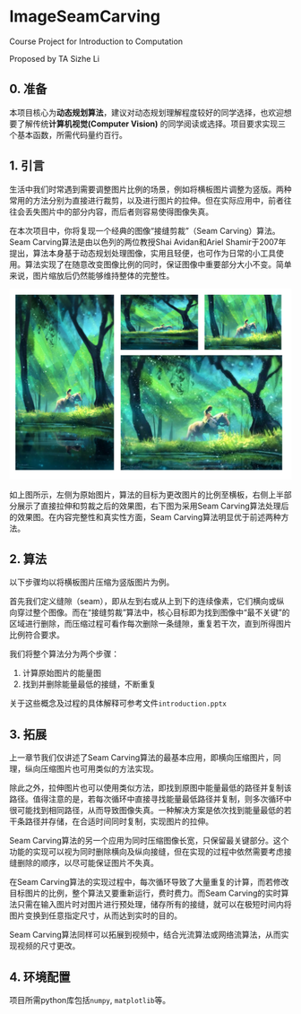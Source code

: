 # ImageSeamCarving

 Course Project for Introduction to Computation

 Proposed by TA Sizhe Li

## 0. 准备

本项目核心为**动态规划算法**，建议对动态规划理解程度较好的同学选择，也欢迎想要了解传统**计算机视觉(Computer Vision)** 的同学阅读或选择。项目要求实现三个基本函数，所需代码量约百行。

## 1. 引言

生活中我们时常遇到需要调整图片比例的场景，例如将横板图片调整为竖版。两种常用的方法分别为直接进行裁剪，以及进行图片的拉伸。但在实际应用中，前者往往会丢失图片中的部分内容，而后者则容易使得图像失真。

在本次项目中，你将复现一个经典的图像“接缝剪裁”（Seam Carving）算法。Seam Carving算法是由以色列的两位教授Shai Avidan和Ariel Shamir于2007年提出，算法本身基于动态规划处理图像，实用且轻便，也可作为日常的小工具使用。算法实现了在随意改变图像比例的同时，保证图像中重要部分大小不变。简单来说，图片缩放后仍然能够维持整体的完整性。

![teaser](teaser.png)

如上图所示，左侧为原始图片，算法的目标为更改图片的比例至横板，右侧上半部分展示了直接拉伸和剪裁之后的效果图，右下图为采用Seam Carving算法处理后的效果图。在内容完整性和真实性方面，Seam Carving算法明显优于前述两种方法。

## 2. 算法

以下步骤均以将横板图片压缩为竖版图片为例。

首先我们定义缝隙（seam），即从左到右或从上到下的连续像素，它们横向或纵向穿过整个图像。而在“接缝剪裁”算法中，核心目标即为找到图像中“最不关键”的区域进行删除，而压缩过程可看作每次删除一条缝隙，重复若干次，直到所得图片比例符合要求。

我们将整个算法分为两个步骤：

1. 计算原始图片的能量图
2. 找到并删除能量最低的接缝，不断重复

关于这些概念及过程的具体解释可参考文件`introduction.pptx`

## 3. 拓展

上一章节我们仅讲述了Seam Carving算法的最基本应用，即横向压缩图片，同理，纵向压缩图片也可用类似的方法实现。

除此之外，拉伸图片也可以使用类似方法，即找到原图中能量最低的路径并复制该路径。值得注意的是，若每次循环中直接寻找能量最低路径并复制，则多次循环中很可能找到相同路径，从而导致图像失真。一种解决方案是依次找到能量最低的若干条路径并存储，在合适时间同时复制，实现图片的拉伸。

Seam Carving算法的另一个应用为同时压缩图像长宽，只保留最关键部分。这个功能的实现可以视为同时删除横向及纵向接缝，但在实现的过程中依然需要考虑接缝删除的顺序，以尽可能保证图片不失真。

在Seam Carving算法的实现过程中，每次循环导致了大量重复的计算，而若修改目标图片的比例，整个算法又要重新运行，费时费力。而Seam Carving的实时算法只需在输入图片时对图片进行预处理，储存所有的接缝，就可以在极短时间内将图片变换到任意指定尺寸，从而达到实时的目的。

Seam Carving算法同样可以拓展到视频中，结合光流算法或网络流算法，从而实现视频的尺寸更改。

## 4. 环境配置

项目所需python库包括`numpy`, `matplotlib`等。
